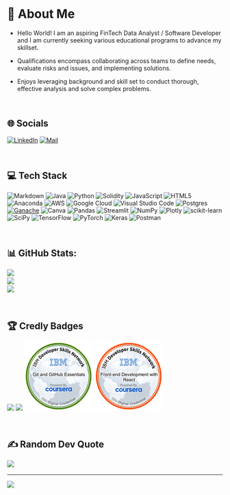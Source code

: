 # 💫 About Me
* Hello World! I am an aspiring FinTech Data Analyst / Software Developer and I am currently seeking various educational programs to advance my skillset. 

* Qualifications encompass collaborating across teams to define needs, evaluate risks and issues, and implementing solutions. 

* Enjoys leveraging background and skill set to conduct thorough, effective analysis and solve complex problems.

<br>

## 🌐 Socials
[![LinkedIn](https://img.shields.io/badge/LinkedIn-%230077B5.svg?style=flat&logo=linkedin&logoColor=white)](https://www.linkedin.com/in/munqiz-minhas) 
[![Mail](https://img.shields.io/badge/Gmail-minhasmunqiz@gmail.com-lightred.svg?style=flat&color=black)](mailto:minhasmunqiz@gmail.com)

<br>

## 💻 Tech Stack
![Markdown](
    https://img.shields.io/badge/MARKDOWN-%23000000.svg?style=flat&logo=markdown&logoColor=white) 
    ![Java](https://img.shields.io/badge/JAVA-a52a2a.svg?style=flat&logo=Java&logoColor=a52a2a)
    ![Python](https://img.shields.io/badge/PYTHON-3670A0?style=flat&logo=python&logoColor=ffdd54)
    ![Solidity](https://img.shields.io/badge/SOLIDITY-%23363636.svg?style=flat&logo=solidity&logoColor=white)
    ![JavaScript](https://img.shields.io/badge/JAVASCRIPT-%23323330.svg?style=flat&logo=javascript&logoColor=%23F7DF1E)
    ![HTML5](https://img.shields.io/badge/HTML5-%23E34F26.svg?style=flat&logo=html5&logoColor=white) 
    ![Anaconda](https://img.shields.io/badge/ANACONDA-%2344A833.svg?style=flat&logo=anaconda&logoColor=white) 
    ![AWS](https://img.shields.io/badge/AMAZON_WEB_SERVICES-LAMBDA,LEX,SAGEMAKER,S3-%23FF9900.svg?style=flat&logo=amazon-aws&logoColor=white) 
    ![Google Cloud](https://img.shields.io/badge/Google_Colab-ffa500.svg?style=flat&logo=Google-Colab&logoColor=white) 
    ![Visual Studio Code](https://img.shields.io/badge/VISUAL%20STUDIO%20CODE-%23007ACC.svg?style=flat&logo=visual-studio-code&logoColor=white) 
    ![Postgres](https://img.shields.io/badge/PostgreSQL-%23316192.svg?style=flat&logo=postgresql&logoColor=white) 
    [![Ganache](https://img.shields.io/badge/Ganache-brown.svg?logo=ganache&style=flat-square)](https://www.trufflesuite.com/ganache)
    ![Canva](https://img.shields.io/badge/CANVA-%2300C4CC.svg?style=flat&logo=Canva&logoColor=white) 
    ![Pandas](https://img.shields.io/badge/PANDAS-%23150458.svg?style=flat&logo=pandas&logoColor=white) 
    ![Streamlit](https://img.shields.io/badge/Streamlit-ff6961.svg?style=flat&logo=Streamlit&logoColor=white) 
    ![NumPy](https://img.shields.io/badge/NUMPY-%23013243.svg?style=flat&logo=numpy&logoColor=white) 
    ![Plotly](https://img.shields.io/badge/PLOTLY-%233F4F75.svg?style=flat&logo=plotly&logoColor=white) 
    ![scikit-learn](https://img.shields.io/badge/SCIKIT--LEARN-%23F7931E.svg?style=flat&logo=scikit-learn&logoColor=white) 
    ![SciPy](https://img.shields.io/badge/SCIPY-%230C55A5.svg?style=flat&logo=scipy&logoColor=%white) 
    ![TensorFlow](https://img.shields.io/badge/TENSORFLOW-%23FF6F00.svg?style=flat&logo=TensorFlow&logoColor=white) 
    ![PyTorch](https://img.shields.io/badge/PyTorch-%23EE4C2C.svg?style=flat&logo=PyTorch&logoColor=white) 
    ![Keras](https://img.shields.io/badge/KERAS-%23D00000.svg?style=flat&logo=Keras&logoColor=white) 
    ![Postman](https://img.shields.io/badge/POSTMAN-FF6C37?style=flat&logo=postman&logoColor=white)

<br>

## 📊 GitHub Stats:
![](https://github-readme-stats.vercel.app/api?username=Mun-Min&theme=vision-friendly-dark&hide_border=false&include_all_commits=false&count_private=true)<br/>
![](https://github-readme-streak-stats.herokuapp.com/?user=Mun-Min&theme=vision-friendly-dark&hide_border=false)<br/>
![](https://github-readme-stats.vercel.app/api/top-langs/?username=Mun-Min&theme=vision-friendly-dark&hide_border=false&include_all_commits=false&count_private=true&layout=compact)

<br>

## 🏆 Credly Badges
![](https://images.credly.com/size/140x140/images/2d178f89-4816-4190-8c4a-3bdbfec9db01/Dev_Skills_Network_-_Cloud_Computing_Core.png)
![](https://images.credly.com/size/140x140/images/6240e108-1407-4773-8621-cc2e4736d4e6/Web_Development_with_HTML-CSS-JavaScript_Essentials.png)
![](./Images/badge_3.png)
![](./Images/badge_4.png)

<br>

## ✍️ Random Dev Quote
![](https://quotes-github-readme.vercel.app/api?type=horizontal&theme=gruvbox)

---
[![](https://visitcount.itsvg.in/api?id=Mun-Min&icon=5&color=3)](https://visitcount.itsvg.in)

<!-- Proudly created with GPRM ( https://gprm.itsvg.in ) -->
